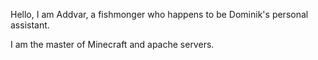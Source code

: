 Hello, I am Addvar, a fishmonger who happens to be Dominik's personal assistant.

I am the master of Minecraft and apache servers.
